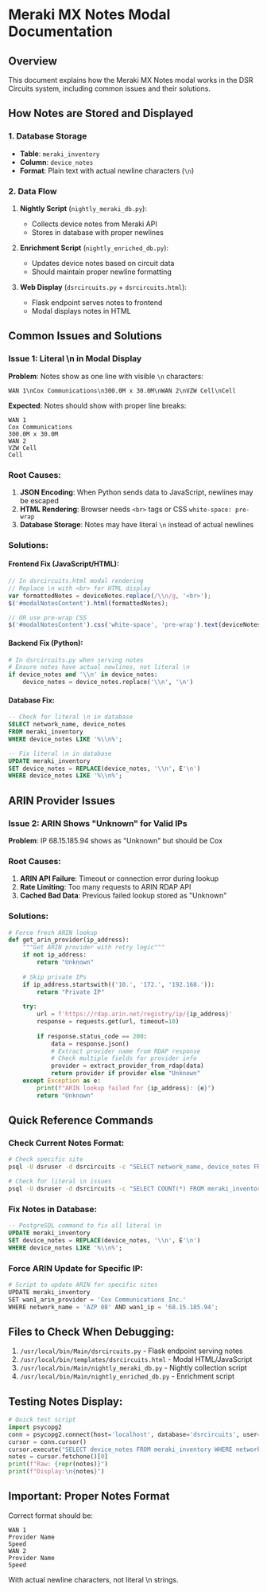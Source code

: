 # Meraki MX Notes Modal Documentation

## Overview
This document explains how the Meraki MX Notes modal works in the DSR Circuits system, including common issues and their solutions.

## How Notes are Stored and Displayed

### 1. Database Storage
- **Table**: `meraki_inventory`
- **Column**: `device_notes`
- **Format**: Plain text with actual newline characters (`\n`)

### 2. Data Flow
1. **Nightly Script** (`nightly_meraki_db.py`):
   - Collects device notes from Meraki API
   - Stores in database with proper newlines
   
2. **Enrichment Script** (`nightly_enriched_db.py`):
   - Updates device notes based on circuit data
   - Should maintain proper newline formatting

3. **Web Display** (`dsrcircuits.py` + `dsrcircuits.html`):
   - Flask endpoint serves notes to frontend
   - Modal displays notes in HTML

## Common Issues and Solutions

### Issue 1: Literal \n in Modal Display
**Problem**: Notes show as one line with visible `\n` characters:
```
WAN 1\nCox Communications\n300.0M x 30.0M\nWAN 2\nVZW Cell\nCell
```

**Expected**: Notes should show with proper line breaks:
```
WAN 1
Cox Communications
300.0M x 30.0M
WAN 2
VZW Cell
Cell
```

### Root Causes:
1. **JSON Encoding**: When Python sends data to JavaScript, newlines may be escaped
2. **HTML Rendering**: Browser needs `<br>` tags or CSS `white-space: pre-wrap`
3. **Database Storage**: Notes may have literal `\n` instead of actual newlines

### Solutions:

#### Frontend Fix (JavaScript/HTML):
```javascript
// In dsrcircuits.html modal rendering
// Replace \n with <br> for HTML display
var formattedNotes = deviceNotes.replace(/\\n/g, '<br>');
$('#modalNotesContent').html(formattedNotes);

// OR use pre-wrap CSS
$('#modalNotesContent').css('white-space', 'pre-wrap').text(deviceNotes);
```

#### Backend Fix (Python):
```python
# In dsrcircuits.py when serving notes
# Ensure notes have actual newlines, not literal \n
if device_notes and '\\n' in device_notes:
    device_notes = device_notes.replace('\\n', '\n')
```

#### Database Fix:
```sql
-- Check for literal \n in database
SELECT network_name, device_notes 
FROM meraki_inventory 
WHERE device_notes LIKE '%\\n%';

-- Fix literal \n in database
UPDATE meraki_inventory 
SET device_notes = REPLACE(device_notes, '\\n', E'\n')
WHERE device_notes LIKE '%\\n%';
```

## ARIN Provider Issues

### Issue 2: ARIN Shows "Unknown" for Valid IPs
**Problem**: IP 68.15.185.94 shows as "Unknown" but should be Cox

### Root Causes:
1. **ARIN API Failure**: Timeout or connection error during lookup
2. **Rate Limiting**: Too many requests to ARIN RDAP API
3. **Cached Bad Data**: Previous failed lookup stored as "Unknown"

### Solutions:
```python
# Force fresh ARIN lookup
def get_arin_provider(ip_address):
    """Get ARIN provider with retry logic"""
    if not ip_address:
        return "Unknown"
    
    # Skip private IPs
    if ip_address.startswith(('10.', '172.', '192.168.')):
        return "Private IP"
    
    try:
        url = f'https://rdap.arin.net/registry/ip/{ip_address}'
        response = requests.get(url, timeout=10)
        
        if response.status_code == 200:
            data = response.json()
            # Extract provider name from RDAP response
            # Check multiple fields for provider info
            provider = extract_provider_from_rdap(data)
            return provider if provider else "Unknown"
    except Exception as e:
        print(f"ARIN lookup failed for {ip_address}: {e}")
        return "Unknown"
```

## Quick Reference Commands

### Check Current Notes Format:
```bash
# Check specific site
psql -U dsruser -d dsrcircuits -c "SELECT network_name, device_notes FROM meraki_inventory WHERE network_name = 'AZP 08';"

# Check for literal \n issues
psql -U dsruser -d dsrcircuits -c "SELECT COUNT(*) FROM meraki_inventory WHERE device_notes LIKE '%\\\\n%';"
```

### Fix Notes in Database:
```sql
-- PostgreSQL command to fix all literal \n
UPDATE meraki_inventory 
SET device_notes = REPLACE(device_notes, '\\n', E'\n')
WHERE device_notes LIKE '%\\n%';
```

### Force ARIN Update for Specific IP:
```python
# Script to update ARIN for specific sites
UPDATE meraki_inventory 
SET wan1_arin_provider = 'Cox Communications Inc.'
WHERE network_name = 'AZP 08' AND wan1_ip = '68.15.185.94';
```

## Files to Check When Debugging:
1. `/usr/local/bin/Main/dsrcircuits.py` - Flask endpoint serving notes
2. `/usr/local/bin/templates/dsrcircuits.html` - Modal HTML/JavaScript
3. `/usr/local/bin/Main/nightly_meraki_db.py` - Nightly collection script
4. `/usr/local/bin/Main/nightly_enriched_db.py` - Enrichment script

## Testing Notes Display:
```python
# Quick test script
import psycopg2
conn = psycopg2.connect(host='localhost', database='dsrcircuits', user='dsruser', password='dsrpass123')
cursor = conn.cursor()
cursor.execute("SELECT device_notes FROM meraki_inventory WHERE network_name = 'AZP 08'")
notes = cursor.fetchone()[0]
print(f"Raw: {repr(notes)}")
print(f"Display:\n{notes}")
```

## Important: Proper Notes Format
Correct format should be:
```
WAN 1
Provider Name
Speed
WAN 2  
Provider Name
Speed
```

With actual newline characters, not literal \n strings.